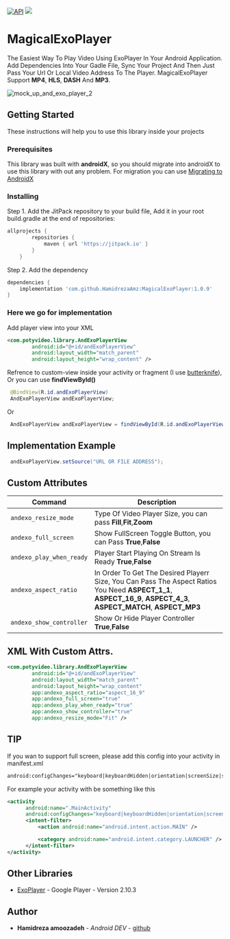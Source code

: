[![API](https://img.shields.io/badge/API-16%2B-brightgreen.svg?style=flat)](https://android-arsenal.com/api?level=15)
[![](https://jitpack.io/v/HamidrezaAmz/MagicalExoPlayer.svg)](https://jitpack.io/#HamidrezaAmz/MagicalExoPlayer)

# MagicalExoPlayer
The Easiest Way To Play Video Using ExoPlayer In Your Android Application. Add Dependencies Into Your Gadle File, Sync Your Project And Then Just Pass Your Url Or Local Video Address To The Player. MagicalExoPlayer Support **MP4**, **HLS**, **DASH**  And **MP3**. 

![mock_up_and_exo_player_2](https://user-images.githubusercontent.com/13493645/62006476-1e969680-b156-11e9-80f0-2ccc1df1e7be.jpg)

## Getting Started

These instructions will help you to use this library inside your projects

### Prerequisites

This library was built with **androidX**, so you should migrate into androidX to use this library with out any problem. For migration you can use [Migrating to AndroidX](https://developer.android.com/jetpack/androidx/migrate)

### Installing

Step 1. Add the JitPack repository to your build file,
Add it in your root build.gradle at the end of repositories:

```gradle
allprojects {
        repositories {
            maven { url 'https://jitpack.io' }
        }
    }
```

Step 2. Add the dependency

```gradle
dependencies {
    implementation 'com.github.HamidrezaAmz:MagicalExoPlayer:1.0.9'
}
```


### Here we go for implementation

Add player view into your XML
```xml
<com.potyvideo.library.AndExoPlayerView
        android:id="@+id/andExoPlayerView"
        android:layout_width="match_parent"
        android:layout_height="wrap_content" />
```

Refrence to custom-view inside your activity or fragment (I use [butterknife](https://github.com/JakeWharton/butterknife/)), Or you can use **findViewById()**
```java
 @BindView(R.id.andExoPlayerView)
 AndExoPlayerView andExoPlayerView;
```
Or
```java
 AndExoPlayerView andExoPlayerView = findViewById(R.id.andExoPlayerView);
```

## Implementation Example
```java
 andExoPlayerView.setSource("URL OR FILE ADDRESS");
```

## Custom Attributes
| Command | Description |
| --- | --- |
| `andexo_resize_mode` | Type Of Video Player Size, you can pass **Fill**,**Fit**,**Zoom** |
| `andexo_full_screen` | Show FullScreen Toggle Button, you can Pass **True**,**False** |
| `andexo_play_when_ready` | Player Start Playing On Stream Is Ready **True**,**False** |
| `andexo_aspect_ratio` | In Order To Get The Desired Playerr Size, You Can Pass The Aspect Ratios You Need **ASPECT_1_1**, **ASPECT_16_9**, **ASPECT_4_3**, **ASPECT_MATCH**, **ASPECT_MP3** |
| `andexo_show_controller` | Show Or Hide Player Controller **True**,**False** |


## XML With Custom Attrs.
```xml
<com.potyvideo.library.AndExoPlayerView
        android:id="@+id/andExoPlayerView"
        android:layout_width="match_parent"
        android:layout_height="wrap_content"
        app:andexo_aspect_ratio="aspect_16_9"
        app:andexo_full_screen="true"
        app:andexo_play_when_ready="true"
        app:andexo_show_controller="true"
        app:andexo_resize_mode="Fit" />
```


## TIP
If you wan to support full screen, please add this config into your activity in manifest.xml
```xml
android:configChanges="keyboard|keyboardHidden|orientation|screenSize|screenLayout|smallestScreenSize|uiMode"
```

For example your activity with be something like this
```xml
<activity
      android:name=".MainActivity"
      android:configChanges="keyboard|keyboardHidden|orientation|screenSize|screenLayout|smallestScreenSize|uiMode">
      <intent-filter>
          <action android:name="android.intent.action.MAIN" />

          <category android:name="android.intent.category.LAUNCHER" />
      </intent-filter>
</activity>
```


## Other Libraries

* [ExoPlayer](https://github.com/google/ExoPlayer) - Google Player - Version 2.10.3



## Author

* **Hamidreza amoozadeh** - *Android DEV* - [github](https://github.com/HamidrezaAmz)
